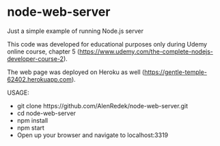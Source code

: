 # node-web-server
Just a simple example of running Node.js server

This code was developed for educational purposes only during Udemy online course, chapter 5 (https://www.udemy.com/the-complete-nodejs-developer-course-2).

The web page was deployed on Heroku as well (https://gentle-temple-62402.herokuapp.com).

USAGE:
<ul>
<li>git clone https://github.com/AlenRedek/node-web-server.git</li>
<li>cd node-web-server</li>
<li>npm install</li>
<li>npm start</li>
<li>Open up your browser and navigate to localhost:3319</li>
</ul>
